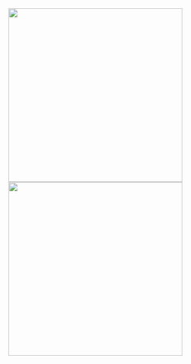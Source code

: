 
<img src='https://github.com/user-attachments/assets/8643febe-e84f-4530-9646-e93a7b03c8df' width='350px'> 
<img src='https://github.com/user-attachments/assets/53a89079-8c9e-4963-8810-b05963a0bd67' width='350px'> 
